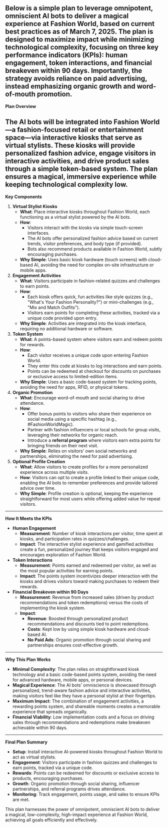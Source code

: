 Below is a simple plan to leverage omnipotent, omniscient AI bots to deliver a magical experience at Fashion World, based on current best practices as of March 7, 2025\. The plan is designed to maximize impact while minimizing technological complexity, focusing on three key performance indicators (KPIs): human engagement, token interactions, and financial breakeven within 90 days. Importantly, the strategy avoids reliance on paid advertising, instead emphasizing organic growth and word-of-mouth promotion.  
---

**Plan Overview**

The AI bots will be integrated into Fashion World—a fashion-focused retail or entertainment space—via **interactive kiosks** that serve as virtual stylists. These kiosks will provide personalized fashion advice, engage visitors in interactive activities, and drive product sales through a simple token-based system. The plan ensures a magical, immersive experience while keeping technological complexity low.  
---

**Key Components**

1. **Virtual Stylist Kiosks**  
   * **What**: Place interactive kiosks throughout Fashion World, each functioning as a virtual stylist powered by the AI bots.  
   * **How**:  
     * Visitors interact with the kiosks via simple touch-screen interfaces.  
     * The AI bots offer personalized fashion advice based on current trends, visitor preferences, and body type (if provided).  
     * Bots also recommend products available in Fashion World, subtly encouraging purchases.  
   * **Why Simple**: Uses basic kiosk hardware (touch screens) with cloud-based AI, avoiding the need for complex on-site infrastructure or mobile apps.  
2. **Engagement Activities**  
   * **What**: Visitors participate in fashion-related quizzes and challenges to earn points.  
   * **How**:  
     * Each kiosk offers quick, fun activities like style quizzes (e.g., "What's Your Fashion Personality?") or mini-challenges (e.g., "Mix and Match Outfits").  
     * Visitors earn points for completing these activities, tracked via a unique code provided upon entry.  
   * **Why Simple**: Activities are integrated into the kiosk interface, requiring no additional hardware or software.  
3. **Token System**  
   * **What**: A points-based system where visitors earn and redeem points for rewards.  
   * **How**:  
     * Each visitor receives a unique code upon entering Fashion World.  
     * They enter this code at kiosks to log interactions and earn points.  
     * Points can be redeemed at checkout for discounts on purchases or exclusive access to limited-edition items.  
   * **Why Simple**: Uses a basic code-based system for tracking points, avoiding the need for apps, RFID, or physical tokens.  
4. **Organic Promotion**  
   * **What**: Encourage word-of-mouth and social sharing to drive attendance.  
   * **How**:  
     * Offer bonus points to visitors who share their experience on social media using a specific hashtag (e.g., \#FashionWorldMagic).  
     * Partner with fashion influencers or local schools for group visits, leveraging their networks for organic reach.  
     * Introduce a **referral program** where visitors earn extra points for bringing friends on their next visit.  
   * **Why Simple**: Relies on visitors’ own social networks and partnerships, eliminating the need for paid advertising.  
5. **Optional Profile Creation**  
   * **What**: Allow visitors to create profiles for a more personalized experience across multiple visits.  
   * **How**: Visitors can opt to create a profile linked to their unique code, enabling the AI bots to remember preferences and provide tailored advice over time.  
   * **Why Simple**: Profile creation is optional, keeping the experience straightforward for most users while offering added value for repeat visitors.

---

**How It Meets the KPIs**

* **Human Engagement**  
  * **Measurement**: Number of kiosk interactions per visitor, time spent at kiosks, and participation rates in quizzes/challenges.  
  * **Impact**: The interactive stylist experience and gamified activities create a fun, personalized journey that keeps visitors engaged and encourages exploration of Fashion World.  
* **Token Interactions**  
  * **Measurement**: Points earned and redeemed per visitor, as well as the most popular activities for earning points.  
  * **Impact**: The points system incentivizes deeper interaction with the kiosks and drives visitors toward making purchases to redeem their rewards.  
* **Financial Breakeven within 90 Days**  
  * **Measurement**: Revenue from increased sales (driven by product recommendations and token redemptions) versus the costs of implementing the kiosk system.  
  * **Impact**:  
    * **Revenue**: Boosted through personalized product recommendations and discounts tied to point redemptions.  
    * **Costs**: Kept low by using simple kiosk hardware and cloud-based AI.  
    * **No Paid Ads**: Organic promotion through social sharing and partnerships ensures cost-effective growth.

---

**Why This Plan Works**

* **Minimal Complexity**: The plan relies on straightforward kiosk technology and a basic code-based points system, avoiding the need for advanced hardware, mobile apps, or personal devices.  
* **Magical Experience**: The AI bots’ omniscience is showcased through personalized, trend-aware fashion advice and interactive activities, making visitors feel like they have a personal stylist at their fingertips.  
* **Maximum Impact**: The combination of engagement activities, a rewarding points system, and shareable moments creates a memorable experience that spreads organically.  
* **Financial Viability**: Low implementation costs and a focus on driving sales through recommendations and redemptions make breakeven achievable within 90 days.

---

**Final Plan Summary**

* **Setup**: Install interactive AI-powered kiosks throughout Fashion World to act as virtual stylists.  
* **Engagement**: Visitors participate in fashion quizzes and challenges to earn points, tracked via a unique code.  
* **Rewards**: Points can be redeemed for discounts or exclusive access to products, encouraging purchases.  
* **Growth**: Organic promotion through social sharing, influencer partnerships, and referral programs drives attendance.  
* **Monitoring**: Track engagement, points usage, and sales to ensure KPIs are met.

This plan harnesses the power of omnipotent, omniscient AI bots to deliver a magical, low-complexity, high-impact experience at Fashion World, achieving all goals efficiently and effectively.  
